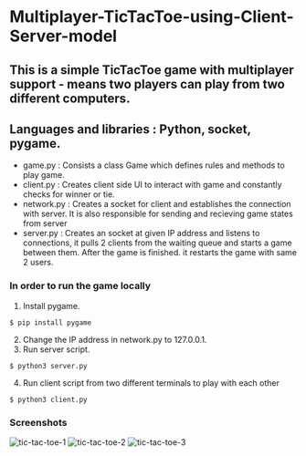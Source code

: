 # Multiplayer-TicTacToe-using-Client-Server-model

## This is a simple TicTacToe game with multiplayer support - means two players can play from two different computers. 
## Languages and libraries : Python, socket, pygame.
- game.py : Consists a class Game which defines rules and methods to play game. 
- client.py : Creates client side UI to interact with game and constantly checks for winner or tie.
- network.py : Creates a socket for client and establishes the connection with server. It is also responsible for sending and recieving game states from server
- server.py : Creates an socket at given IP address and listens to connections, it pulls 2 clients from the waiting queue and starts a game between them. After the game is finished. it restarts the game with same 2 users.


### In order to run the game locally 
1. Install pygame.
```
$ pip install pygame
```
2. Change the IP address in network.py to 127.0.0.1.
3. Run server script. 
```
$ python3 server.py 
```
4. Run client script from two different terminals to play with each other 
```
$ python3 client.py
```

### Screenshots
![tic-tac-toe-1](https://user-images.githubusercontent.com/51091231/129674799-b43c5191-c776-439a-af40-35d3bca825bf.png)
![tic-tac-toe-2](https://user-images.githubusercontent.com/51091231/129674804-cf72c8ce-4814-4d9a-8577-672079ddb0c3.png)
![tic-tac-toe-3](https://user-images.githubusercontent.com/51091231/129674820-dc37928e-8fef-4fc1-a2ff-02a238feb736.png)
